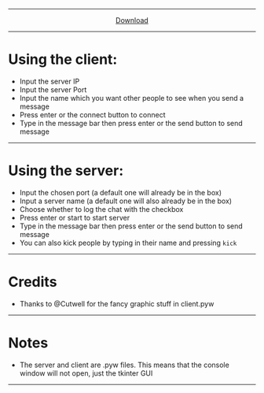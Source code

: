 ----

<p align="center">
  <a href="https://github.com/thatguywiththatname/Chat/archive/master.zip">Download</a>
</p>

----

# Using the client:

 + Input the server IP
 + Input the server Port
 + Input the name which you want other people to see when you send a message
 + Press enter or the connect button to connect
 + Type in the message bar then press enter or the send button to send message

---

# Using the server:
 + Input the chosen port (a default one will already be in the box)
 + Input a server name (a default one will also already be in the box)
 + Choose whether to log the chat with the checkbox
 + Press enter or start to start server
 + Type in the message bar then press enter or the send button to send message
 + You can also kick people by typing in their name and pressing `kick`

---

# Credits

 + Thanks to @Cutwell for the fancy graphic stuff in client.pyw
 
---

# Notes

 + The server and client are .pyw files. This means that the console window will not open, just the tkinter GUI

---
